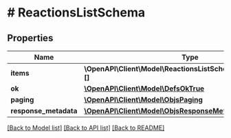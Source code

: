 # # ReactionsListSchema

## Properties

Name | Type | Description | Notes
------------ | ------------- | ------------- | -------------
**items** | **\OpenAPI\Client\Model\ReactionsListSchemaItemsInnerInner[][]** |  |
**ok** | [**\OpenAPI\Client\Model\DefsOkTrue**](DefsOkTrue.md) |  |
**paging** | [**\OpenAPI\Client\Model\ObjsPaging**](ObjsPaging.md) |  | [optional]
**response_metadata** | [**\OpenAPI\Client\Model\ObjsResponseMetadataInner[]**](ObjsResponseMetadataInner.md) |  | [optional]

[[Back to Model list]](../../README.md#models) [[Back to API list]](../../README.md#endpoints) [[Back to README]](../../README.md)

